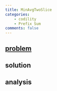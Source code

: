 ```yaml
---
title: MinAvgTwoSlice
categories: 
    - codility
    - Prefix Sum
comments: false
---
```

## [problem](https://app.codility.com/programmers/lessons/5-prefix_sums/min_avg_two_slice/)


## solution 

## analysis
